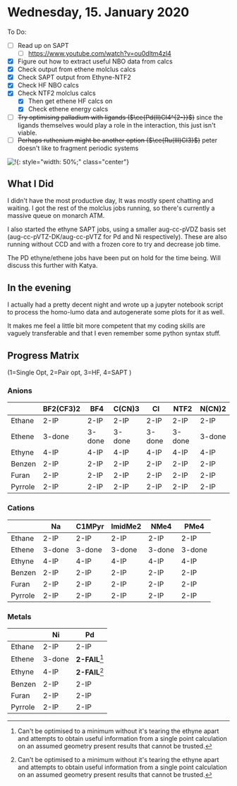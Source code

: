 # Wednesday, 15. January 2020

To Do:

* [ ] Read up on SAPT
  * [ ] https://www.youtube.com/watch?v=ou0dltm4zl4
* [x] Figure out how to extract useful NBO data from calcs
* [x] Check output from ethene molclus calcs
* [x] Check SAPT output from Ethyne-NTF2
* [x] Check HF NBO calcs
* [x] Check NTF2 molclus calcs
  * [x]  Then get ethene HF calcs on 
  * [x]  Check ethene energy calcs
* [ ] ~~Try optimising palladium with ligands ($\ce{Pd(II)Cl4^{2-}}$)~~ since the ligands themselves would play a role in the interaction, this just isn't viable.
* [ ] ~~Perhaps ruthenium might be another option ($\ce{Ru(III)Cl3}$)~~ peter doesn't like to fragment periodic systems

![!](https://upload.wikimedia.org/wikipedia/commons/f/ff/Beta-RuCl3.jpg){: style="width: 50%;" class="center"} 



## What I Did

I didn't have the most productive day, It was mostly spent chatting and waiting. I got the rest of the molclus jobs running, so there's currently a massive queue on monarch ATM. 

I also started the ethyne SAPT jobs, using a smaller aug-cc-pVDZ basis set (aug-cc-pVTZ-DK/aug-cc-pVTZ for Pd and Ni respectively). These are also running without CCD and with a frozen core to try and decrease job time.

 The PD ethyne/ethene jobs have been put on hold for the time being. Will discuss this further with Katya.



## In the evening

I actually had a pretty decent night and wrote up a jupyter notebook script to process the homo-lumo data and autogenerate some plots for it as well.

It makes me feel a little bit more competent that my coding skills are vaguely transferable and that I even remember some python syntax stuff.

## Progress Matrix

 (1=Single Opt, 2=Pair opt, 3=HF, 4=SAPT )

### Anions

|         | BF2(CF3)2 | BF4    | C(CN)3 | Cl     | NTF2      | N(CN)2 |
| ------- | --------- | ------ | ------ | ------ | --------- | ------ |
| Ethane  | 2-IP | 2-IP | 2-IP | 2-IP | 2-IP | 2-IP |
| Ethene  | 3-done  | 3-done | 3-done | 3-done | 3-done | 3-done |
| Ethyne  | 4-IP | 4-IP   | 4-IP   | 4-IP   | 4-IP | 4-IP   |
| Benzen  | 2-IP | 2-IP | 2-IP | 2-IP | 2-IP | 2-IP |
| Furan   | 2-IP | 2-IP | 2-IP | 2-IP | 2-IP | 2-IP |
| Pyrrole | 2-IP | 2-IP | 2-IP | 2-IP | 2-IP | 2-IP |

### Cations

|         | Na     | C1MPyr | ImidMe2 | NMe4   | PMe4   |
| ------- | ------ | ------ | ------- | ------ | ------ |
| Ethane  | 2-IP | 2-IP | 2-IP | 2-IP | 2-IP |
| Ethene  | 3-done | 3-done | 3-done  | 3-done | 3-done |
| Ethyne  | 4-IP   | 4-IP   | 4-IP    | 4-IP   | 4-IP   |
| Benzen  | 2-IP | 2-IP | 2-IP | 2-IP | 2-IP |
| Furan   | 2-IP | 2-IP | 2-IP | 2-IP | 2-IP |
| Pyrrole | 2-IP | 2-IP | 2-IP | 2-IP | 2-IP |

### Metals

|         | Ni   | Pd             |
| ------- | ---- | -------------- |
| Ethane  | 2-IP | 2-IP |
| Ethene  | 3-done | **2-FAIL**[^1] |
| Ethyne  | 4-IP | **2-FAIL**[^1] |
| Benzen  | 2-IP | 2-IP |
| Furan   | 2-IP | 2-IP |
| Pyrrole | 2-IP | 2-IP |

[^1]:Can't be optimised to a minimum without it's tearing the ethyne apart and attempts to obtain useful information from a single point calculation on an assumed geometry present results that cannot be trusted.